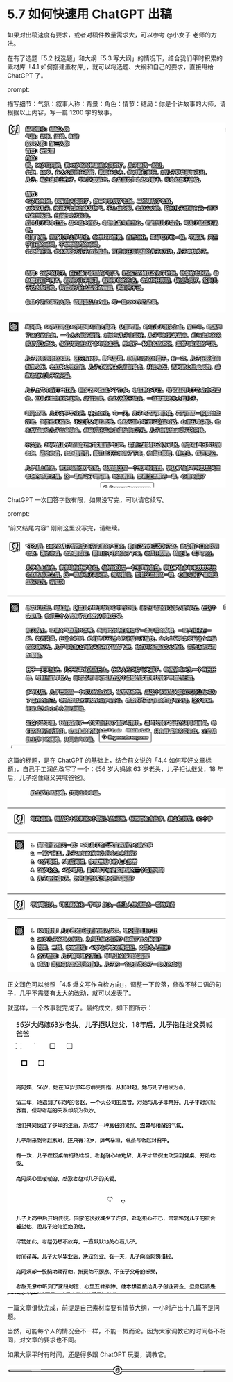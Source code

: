 # 5.7 如何快速用 ChatGPT 出稿

如果对出稿速度有要求，或者对稿件数量需求大，可以参考 @小女子 老师的方法。

在有了选题「5.2 找选题」和大纲「5.3 写大纲」的情况下，结合我们平时积累的素材库「4.1 如何搭建素材库」，就可以将选题、大纲和自己的要求，直接甩给 ChatGPT 了。

prompt:

描写细节：气氛：叙事人称：背景：角色：情节：结局：你是个讲故事的大师，请根据以上内容，写一篇 1200 字的故事。

![](img/04673f00190c2763b02e7b33370db71d.png)

![](img/f37704e7ba84eb9aaf31c2163cccda98.png)

ChatGPT 一次回答字数有限，如果没写完，可以请它续写。

prompt:

“前文结尾内容” 刚刚这里没写完，请继续。

![](img/35f056fc0eeabb5a6515fb2099d1cdcc.png)

这篇的标题，是在 ChatGPT 的基础上，结合前文说的「4.4 如何写好文章标题」，自己手工润色改写了一个：《56 岁大妈嫁 63 岁老头，儿子拒认继父，18 年后，儿子抱住继父哭喊爸爸》。

![](img/9b28211bc3f3b0a2b567a1282821da64.png)

正文润色可以参照「4.5 爆文写作自检方向」，调整一下段落，修改不够口语的句子，几乎不需要有太大的改动，就可以发表了。

就这样，一个故事就完成了。最终成文，如下图所示：

![](img/43c7d85497f8bbf271a5803e66460e1a.png)

一篇文章很快完成，前提是自己素材库要有情节大纲，一小时产出十几篇不是问题。

当然，可能每个人的情况会不一样，不能一概而论。因为大家调教它的时间各不相同，对文章的要求也不同。

如果大家平时有时间，还是得多跟 ChatGPT 玩耍，调教它。

![](img/8b0e87a2ce7d8ff1721b0a38153bb153.png)
